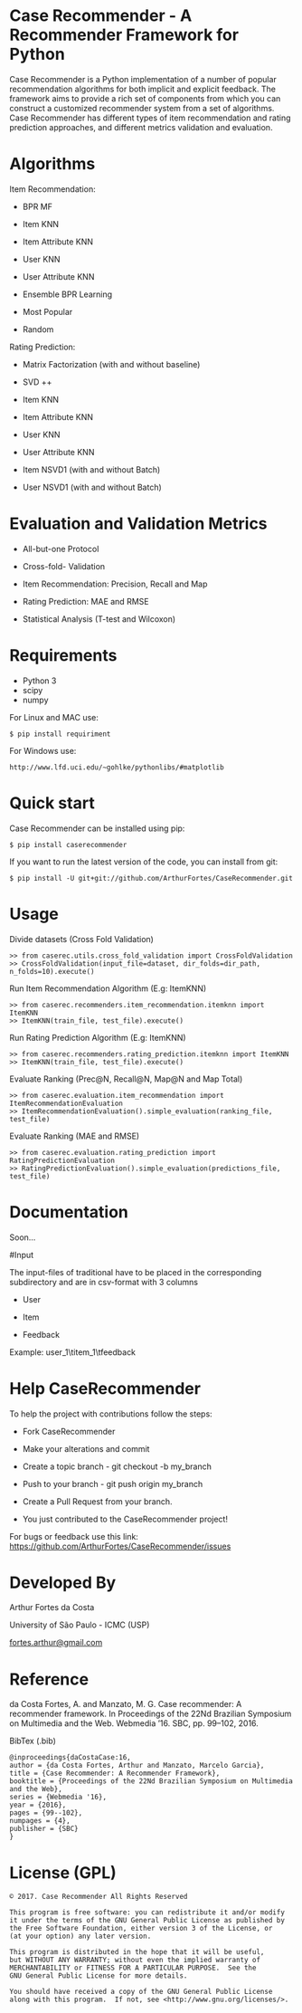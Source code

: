 # Case Recommender - A Recommender Framework for Python
Case Recommender is a Python implementation of a number of popular recommendation algorithms for both implicit and explicit feedback.  The framework aims to provide a rich set of components from which you can construct a customized recommender system from a set of algorithms. Case Recommender has different types of item recommendation and rating prediction approaches, and different metrics validation and evaluation.

# Algorithms
Item Recommendation:

- BPR MF

- Item KNN

- Item Attribute KNN

- User KNN

- User Attribute KNN

- Ensemble BPR Learning

- Most Popular

- Random

Rating Prediction:

- Matrix Factorization (with and without baseline)

- SVD ++

- Item KNN

- Item Attribute KNN

- User KNN

- User Attribute KNN

- Item NSVD1 (with and without Batch)

- User NSVD1 (with and without Batch)


# Evaluation and Validation Metrics

- All-but-one Protocol

- Cross-fold- Validation

- Item Recommendation: Precision, Recall and Map

- Rating Prediction: MAE and RMSE

- Statistical Analysis (T-test and Wilcoxon)

# Requirements 

- Python 3
- scipy
- numpy 

For Linux and MAC use:

    $ pip install requiriment

For Windows use:

    http://www.lfd.uci.edu/~gohlke/pythonlibs/#matplotlib
    

# Quick start

Case Recommender can be installed using pip:

    $ pip install caserecommender

If you want to run the latest version of the code, you can install from git:
    
    $ pip install -U git+git://github.com/ArthurFortes/CaseRecommender.git
    
# Usage

Divide datasets (Cross Fold Validation)

    >> from caserec.utils.cross_fold_validation import CrossFoldValidation
    >> CrossFoldValidation(input_file=dataset, dir_folds=dir_path, n_folds=10).execute()

Run Item Recommendation Algorithm (E.g: ItemKNN)

    >> from caserec.recommenders.item_recommendation.itemknn import ItemKNN
    >> ItemKNN(train_file, test_file).execute()
    
Run Rating Prediction Algorithm (E.g: ItemKNN)

    >> from caserec.recommenders.rating_prediction.itemknn import ItemKNN
    >> ItemKNN(train_file, test_file).execute()

Evaluate Ranking (Prec@N, Recall@N, Map@N and Map Total)

    >> from caserec.evaluation.item_recommendation import ItemRecommendationEvaluation
    >> ItemRecommendationEvaluation().simple_evaluation(ranking_file, test_file)
    
Evaluate Ranking (MAE and RMSE)

    >> from caserec.evaluation.rating_prediction import RatingPredictionEvaluation
    >> RatingPredictionEvaluation().simple_evaluation(predictions_file, test_file)

# Documentation
Soon...

#Input

The input-files of traditional have to be placed in the corresponding subdirectory and are in csv-format with 3 columns 

- User

- Item

- Feedback

Example: user_1\titem_1\tfeedback

# Help CaseRecommender
To help the project with contributions follow the steps:

- Fork CaseRecommender

- Make your alterations and commit

- Create a topic branch - git checkout -b my_branch

- Push to your branch - git push origin my_branch

- Create a Pull Request from your branch.

- You just contributed to the CaseRecommender project!

For bugs or feedback use this link: https://github.com/ArthurFortes/CaseRecommender/issues

# Developed By

Arthur Fortes da Costa

University of São Paulo - ICMC (USP)

fortes.arthur@gmail.com

# Reference 

da Costa Fortes, A. and Manzato, M. G. Case recommender: A recommender framework. In Proceedings of the
22Nd Brazilian Symposium on Multimedia and the Web. Webmedia ’16. SBC, pp. 99–102, 2016.

BibTex (.bib)

    @inproceedings{daCostaCase:16,
    author = {da Costa Fortes, Arthur and Manzato, Marcelo Garcia},
    title = {Case Recommender: A Recommender Framework},
    booktitle = {Proceedings of the 22Nd Brazilian Symposium on Multimedia and the Web},
 	series = {Webmedia '16},
 	year = {2016},
    pages = {99--102},
    numpages = {4},
    publisher = {SBC}
    } 

# License (GPL)

    © 2017. Case Recommender All Rights Reserved

    This program is free software: you can redistribute it and/or modify
    it under the terms of the GNU General Public License as published by
    the Free Software Foundation, either version 3 of the License, or
    (at your option) any later version.

    This program is distributed in the hope that it will be useful,
    but WITHOUT ANY WARRANTY; without even the implied warranty of
    MERCHANTABILITY or FITNESS FOR A PARTICULAR PURPOSE.  See the
    GNU General Public License for more details.

    You should have received a copy of the GNU General Public License
    along with this program.  If not, see <http://www.gnu.org/licenses/>.
